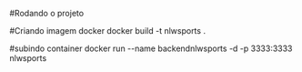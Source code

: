 #Rodando o projeto

#Criando imagem docker
docker build -t nlwsports .

#subindo container
docker run --name backendnlwsports -d -p 3333:3333 nlwsports